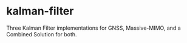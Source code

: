 # kalman-filter
Three Kalman Filter implementations for GNSS, Massive-MIMO, and a Combined Solution for both. 
